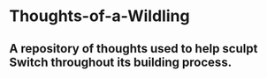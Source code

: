 # Thoughts-of-a-Wildling
A repository of thoughts used to help sculpt Switch throughout its building process.
--------

